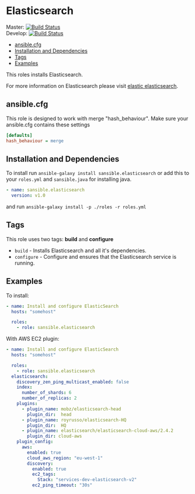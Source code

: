 # Elasticsearch

Master: [![Build Status](https://travis-ci.org/sansible/elasticsearch.svg?branch=master)](https://travis-ci.org/sansible/elasticsearch)  
Develop: [![Build Status](https://travis-ci.org/sansible/elasticsearch.svg?branch=develop)](https://travis-ci.org/sansible/elasticsearch)

* [ansible.cfg](#ansible-cfg)
* [Installation and Dependencies](#installation-and-dependencies)
* [Tags](#tags)
* [Examples](#examples)

This roles installs Elasticsearch.

For more information on Elasticsearch please visit [elastic elasticsearch](https://www.elastic.co/products/elasticsearch).




## ansible.cfg

This role is designed to work with merge "hash_behaviour". Make sure your
ansible.cfg contains these settings

```INI
[defaults]
hash_behaviour = merge
```




## Installation and Dependencies

To install run `ansible-galaxy install sansible.elasticsearch` or add this to your
`roles.yml` and `sansible.java` for installing java.

```YAML
- name: sansible.elasticsearch
  version: v1.0
```

and run `ansible-galaxy install -p ./roles -r roles.yml`




## Tags

This role uses two tags: **build** and **configure**

* `build` - Installs Elasticsearch and all it's dependencies.
* `configure` - Configure and ensures that the Elasticsearch service is running.




## Examples

To install:

```YAML
- name: Install and configure ElasticSearch
  hosts: "somehost"

  roles:
    - role: sansible.elasticsearch
```

With AWS EC2 plugin:

```YAML
- name: Install and configure ElasticSearch
  hosts: "somehost"

  roles:
    - role: sansible.elasticsearch
  elasticsearch:
    discovery_zen_ping_multicast_enabled: false
    index:
      number_of_shards: 6
      number_of_replicas: 2
    plugins:
      - plugin_name: mobz/elasticsearch-head
        plugin_dir:  head
      - plugin_name: royrusso/elasticsearch-HQ
        plugin_dir:  HQ
      - plugin_name: elasticsearch/elasticsearch-cloud-aws/2.4.2
        plugin_dir: cloud-aws
    plugin_config:
      aws:
        enabled: true
        cloud_aws_region: "eu-west-1"
        discovery:
          enabled: true
          ec2_tags:
            Stack: "services-dev-elasticsearch-v2"
          ec2_ping_timeout: "30s"
```
